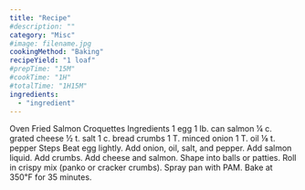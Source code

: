 ```yaml
---
title: "Recipe"
#description: ""
category: "Misc"
#image: filename.jpg
cookingMethod: "Baking"
recipeYield: "1 loaf"
#prepTime: "15M"
#cookTime: "1H"
#totalTime: "1H15M"
ingredients:
  - "ingredient"
---
```


Oven Fried Salmon Croquettes
Ingredients
1 egg
1 lb. can salmon
¼ c. grated cheese
½ t. salt
1 c. bread crumbs
1 T. minced onion
1 T. oil
⅛ t. pepper
Steps
Beat egg lightly. Add onion, oil, salt, and pepper. Add salmon liquid.
Add crumbs. Add cheese and salmon. Shape into balls or patties.
Roll in crispy mix (panko or cracker crumbs).
Spray pan with PAM.
Bake at 350℉ for 35 minutes.
